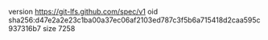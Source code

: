 version https://git-lfs.github.com/spec/v1
oid sha256:d47e2a2e23c1ba00a37ec06af2103ed787c3f5b6a715418d2caa595c937316b7
size 7258
